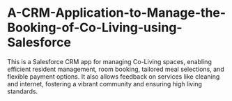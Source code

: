 # A-CRM-Application-to-Manage-the-Booking-of-Co-Living-using-Salesforce
This is a Salesforce CRM app for managing Co-Living spaces, enabling efficient resident management, room booking, tailored meal selections, and flexible payment options. It also allows feedback on services like cleaning and internet, fostering a vibrant community and ensuring high living standards.
